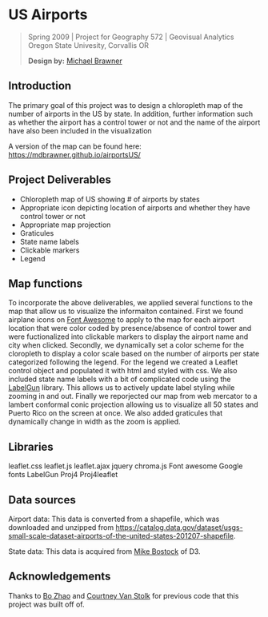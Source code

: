 # US Airports

> Spring 2009 | Project for Geography 572 | Geovisual Analytics
> Oregon State Univesity, Corvallis OR
>
> **Design by:** [Michael Brawner](https://github.com/mdbrawner)


## Introduction
The primary goal of this project was to design a chloropleth map of the number of airports in the US by state.  In addition, further information such as whether the airport has a control tower or not and the name of the airport have also been included in the visualization

A version of the map can be found here: https://mdbrawner.github.io/airportsUS/

## Project Deliverables
- Chloropleth map of US showing # of airports by states
- Appropriate icon depicting location of airports and whether they have control tower or not
- Appropriate map projection
- Graticules
- State name labels
- Clickable markers
- Legend

## Map functions

To incorporate the above deliverables, we applied several functions to the map that allow us to visualize the informaiton contained.  First we found airplane icons on [Font Awesome](https://fontawesome.com/?from=io) to apply to the map for each airport location that were color coded by presence/absence of control tower and were fuctionalized into clickable markers to display the airport name and city when clicked.  Secondly, we dynamically set a color scheme for the cloropleth to display a color scale based on the number of airports per state categorized following the legend. For the legend we created a Leaflet control object and populated it with html and styled with css.  We also included state name labels with a bit of complicated code using the [LabelGun](https://github.com/Geovation/labelgun) library.  This allows us to actively update label styling while zooming in and out.  Finally we reporjected our map from web mercator to a lambert conformal conic projection allowing us to visualize all 50 states and Puerto Rico on the screen at once.  We also added graticules that dynamically change in width as the zoom is applied.


## Libraries
leaflet.css
leaflet.js
leaflet.ajax
jquery
chroma.js
Font awesome
Google fonts
LabelGun
Proj4
Proj4leaflet

## Data sources
Airport data: This data is converted from a shapefile, which was downloaded and unzipped from https://catalog.data.gov/dataset/usgs-small-scale-dataset-airports-of-the-united-states-201207-shapefile.

State data: This data is acquired from [Mike Bostock](https://github.com/mbostock) of D3.

## Acknowledgements
Thanks to [Bo Zhao](https://github.com/jakobzhao) and [Courtney Van Stolk](https://github.com/vanstolc) for previous code that this project was built off of.
